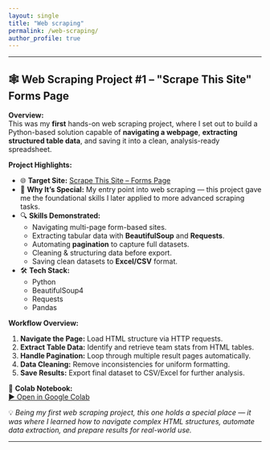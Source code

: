 ```yaml
---
layout: single
title: "Web scraping"
permalink: /web-scraping/
author_profile: true
---
```

---

## 🕸️ Web Scraping Project #1 – "Scrape This Site" Forms Page

**Overview:**  
This was my **first** hands-on web scraping project, where I set out to build a Python-based solution capable of **navigating a webpage**, **extracting structured table data**, and saving it into a clean, analysis-ready spreadsheet.  

**Project Highlights:**  
- 🌐 **Target Site:** [Scrape This Site – Forms Page](https://www.scrapethissite.com/pages/forms/)  
- 🚀 **Why It’s Special:** My entry point into web scraping — this project gave me the foundational skills I later applied to more advanced scraping tasks.  
- 🔍 **Skills Demonstrated:**  
  - Navigating multi-page form-based sites.  
  - Extracting tabular data with **BeautifulSoup** and **Requests**.  
  - Automating **pagination** to capture full datasets.  
  - Cleaning & structuring data before export.  
  - Saving clean datasets to **Excel/CSV** format.  
- 🛠️ **Tech Stack:**  
  - Python  
  - BeautifulSoup4  
  - Requests  
  - Pandas  

**Workflow Overview:**  
1. **Navigate the Page:** Load HTML structure via HTTP requests.  
2. **Extract Table Data:** Identify and retrieve team stats from HTML tables.  
3. **Handle Pagination:** Loop through multiple result pages automatically.  
4. **Data Cleaning:** Remove inconsistencies for uniform formatting.  
5. **Save Results:** Export final dataset to CSV/Excel for further analysis.  

📂 **Colab Notebook:**  
[▶ Open in Google Colab](https://colab.research.google.com/drive/1MkBh0lAY3_n9aZcyuKesQRCM3gIt3INr?usp=sharing)


💡 *Being my first web scraping project, this one holds a special place — it was where I learned how to navigate complex HTML structures, automate data extraction, and prepare results for real-world use.*  

---

